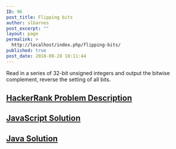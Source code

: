 ```yaml
---
ID: 96
post_title: Flipping bits
author: slbarnes
post_excerpt: ""
layout: page
permalink: >
  http://localhost/index.php/flipping-bits/
published: true
post_date: 2018-08-28 18:11:44
---
```

Read in a series of 32-bit unsigned integers and output the bitwise complement, reverse the setting of all bits. 
## <a href="https://www.hackerrank.com/challenges/flipping-bits/problem" target="_blank" rel="noopener">HackerRank Problem Description</a>

## [JavaScript Solution][1]

## [Java Solution][2]

 [1]: /index.php/flipping-bits/flipping-bits-javascript
 [2]: /index.php/flipping-bits/flipping-bits-java